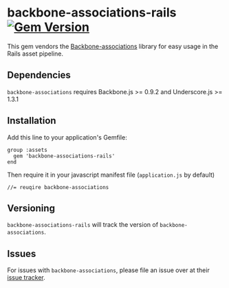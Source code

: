 # backbone-associations-rails [![Gem Version](https://badge.fury.io/rb/backbone-associations-rails.png)](http://badge.fury.io/rb/backbone-associations-rails)

This gem vendors the [Backbone-associations](https://github.com/dhruvaray/backbone-associations) library for easy usage in the Rails asset pipeline.

## Dependencies

```backbone-associations``` requires Backbone.js >= 0.9.2 and Underscore.js >= 1.3.1

## Installation

Add this line to your application's Gemfile:

    group :assets
      gem 'backbone-associations-rails'
    end

Then require it in your javascript manifest file (```application.js``` by default)

    //= reuqire backbone-associations

## Versioning

```backbone-associations-rails``` will track the version of ```backbone-associations```.

## Issues
For issues with ```backbone-associations```, please file an issue over at their [issue tracker](https://github.com/dhruvaray/backbone-associations/issues).
